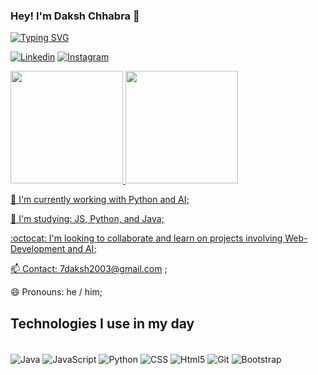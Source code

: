 <!--<h1 align="center">Hi 👋, I'm Daksh Chhabra</h1>
<h3 align="center">A passionate frontend developer from India .</h3>

<p align="left"> <img src="https://komarev.com/ghpvc/?username=daksh7112003&label=Profile%20views&color=0e75b6&style=flat" alt="daksh7112003" /> </p>

<p align="left"> <a href="https://github.com/ryo-ma/github-profile-trophy"><img src="https://github-profile-trophy.vercel.app/?username=daksh7112003" alt="daksh7112003" /></a> </p>

- 🌱 I’m currently learning **React and Java**

- 📫 How to reach me **7daksh2003@gmail.com**

<h3 align="left">Connect with me:</h3>
<p align="left">
</p>

<h3 align="left">Languages and Tools:</h3>
<p align="left"> <a href="https://www.w3schools.com/css/" target="_blank" rel="noreferrer"> <img src="https://raw.githubusercontent.com/devicons/devicon/master/icons/css3/css3-original-wordmark.svg" alt="css3" width="40" height="40"/> </a> <a href="https://www.w3.org/html/" target="_blank" rel="noreferrer"> <img src="https://raw.githubusercontent.com/devicons/devicon/master/icons/html5/html5-original-wordmark.svg" alt="html5" width="40" height="40"/> </a> <a href="https://www.java.com" target="_blank" rel="noreferrer"> <img src="https://raw.githubusercontent.com/devicons/devicon/master/icons/java/java-original.svg" alt="java" width="40" height="40"/> </a> <a href="https://developer.mozilla.org/en-US/docs/Web/JavaScript" target="_blank" rel="noreferrer"> <img src="https://raw.githubusercontent.com/devicons/devicon/master/icons/javascript/javascript-original.svg" alt="javascript" width="40" height="40"/> </a> <a href="https://nodejs.org" target="_blank" rel="noreferrer"> <img src="https://raw.githubusercontent.com/devicons/devicon/master/icons/nodejs/nodejs-original-wordmark.svg" alt="nodejs" width="40" height="40"/> </a> <a href="https://www.python.org" target="_blank" rel="noreferrer"> <img src="https://raw.githubusercontent.com/devicons/devicon/master/icons/python/python-original.svg" alt="python" width="40" height="40"/> </a> <a href="https://reactjs.org/" target="_blank" rel="noreferrer"> <img src="https://raw.githubusercontent.com/devicons/devicon/master/icons/react/react-original-wordmark.svg" alt="react" width="40" height="40"/> </a> <a href="https://reactnative.dev/" target="_blank" rel="noreferrer"> <img src="https://reactnative.dev/img/header_logo.svg" alt="reactnative" width="40" height="40"/> </a> </p>

<p><img align="center" src="https://github-readme-stats.vercel.app/api/top-langs?username=daksh7112003&show_icons=true&locale=en&layout=compact" alt="Daksh7112003" /></p>

<p><img align="center" src="https://github-readme-streak-stats.herokuapp.com/?user=daksh7112003&" alt="Daksh7112003" /></p>

-->













### Hey! I'm Daksh Chhabra 🤝
[![Typing SVG](https://readme-typing-svg.herokuapp.com?font=Fira+Code&weight=800&pause=1000&color=74F70B&width=435&lines=%22We+are+what+we+Repeatedly+do.+;Excellence%2C+then...;is+not+an+Act+but+a+Habit.%22+-+Aristotle)](https://git.io/typing-svg)

[![Linkedin](https://img.shields.io/badge/LinkedIn-0077B5?style=for-the-badge&logo=linkedin&logoColor=white)](https://www.linkedin.com/in/daksh-chhabra-513172233/)
[![Instagram](https://img.shields.io/badge/Instagram-E4405F?style=for-the-badge&logo=instagram&logoColor=white)](https://www.instagram.com/daksh.chhabra_/)

<div>
  <a href="https://github.com/Daksh7112003">
 <img height="180em" src="https://github-readme-stats.vercel.app/api?username=Daksh7112003&show_icons=true&theme=tokyonight&include_all_commits=true&count_private=true"/>
  <img height="180em" src="https://github-readme-stats.vercel.app/api/top-langs/?username=Daksh7112003&layout=compact&langs_count=7&theme=tokyonight"/>
</div>
    
🔭 I'm currently working with Python and AI;

🌱 I'm studying: JS, Python, and Java;

:octocat: I'm looking to collaborate and learn on projects involving Web-Development and AI;

📫 Contact: 7daksh2003@gmail.com ;

😄 Pronouns: he / him;

<!--⚡ Creator of Dev Reset (@devreset) on Instagram; -->

## Technologies I use in my day 

<div style="display: inline_block"><br>
<img align="center" alt="Java" src="https://img.shields.io/badge/Java-007396?style=for-the-badge&logo=java&logoColor=white">
  <!--<img align="center" alt="Java" src="https://img.shields.io/badge/Java-007396?style=for-the-badge&logo=java&logoColor=white">  -->

<img align="center" alt="JavaScript" src="https://img.shields.io/badge/JavaScript-F7DF1E?style=for-the-badge&logo=javascript&logoColor=black">
<img align="center" alt="Python" src="https://img.shields.io/badge/Python-3776AB?style=for-the-badge&logo=python&logoColor=white">
<img align="center" alt="CSS" src="https://img.shields.io/badge/CSS-239120?&style=for-the-badge&logo=css3&logoColor=white">
<img align="center" alt="Html5" src="https://img.shields.io/badge/HTML5-E34F26?style=for-the-badge&logo=html5&logoColor=white">
<img align="center" alt="Git" src="https://img.shields.io/badge/GIT-E44C30?style=for-the-badge&logo=git&logoColor=white">
<img align="center" alt="Bootstrap" src="https://img.shields.io/badge/Bootstrap-563D7C?style=for-the-badge&logo=bootstrap&logoColor=white">
</div>

